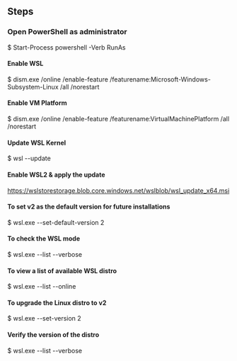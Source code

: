 ## Steps

### Open PowerShell as administrator
$ Start-Process powershell -Verb RunAs

#### Enable WSL
$ dism.exe /online /enable-feature /featurename:Microsoft-Windows-Subsystem-Linux /all /norestart

#### Enable VM Platform
$ dism.exe /online /enable-feature /featurename:VirtualMachinePlatform /all /norestart

#### Update WSL Kernel 
$ wsl --update

#### Enable WSL2 & apply the update
https://wslstorestorage.blob.core.windows.net/wslblob/wsl_update_x64.msi

#### To set v2 as the default version for future installations
$ wsl.exe --set-default-version 2

#### To check the WSL mode
$ wsl.exe --list --verbose

#### To view a list of available WSL distro
$ wsl.exe --list --online

#### To upgrade the Linux distro to v2
$ wsl.exe --set-version <distro name> 2

#### Verify the version of the distro
$ wsl.exe --list --verbose
